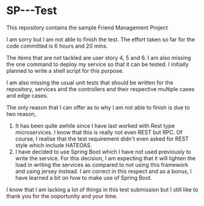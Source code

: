 # SP---Test
This repository contains the sample Friend Management Project


I am sorry but I am not able to finish the test. 
The effort taken so far for the code committed is 6 hours and 20 mins. 

The items that are not tackled are user story 4, 5 and 6. I am also missing the one command to deploy my service so that it can be tested. I initially planned to write a shell script for this purpose.

I am also missing the usual unit tests that should be written for the repository, services and the controllers and their respective multiple cases and edge cases.

The only reason that I can offer as to why I am not able to finish is due to two reason,
1. It has been quite awhile since I have last worked with Rest type microservices. I know that this is really not even REST but RPC. Of course, I realise that the test requirement didn't even asked for REST style which include HATEOAS.
2. I have decided to use Spring Boot which I have not used previously to write the service. For this decision, I am expecting that it will lighten the load in writing the services as compared to not using this framework and using jersey instead. I am correct in this respect and as a bonus, I have learned a bit on how to make use of Spring Boot.

I know that I am lacking a lot of things in this test submission but I still like to thank you for the ooportunity and your time. 
